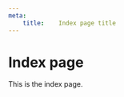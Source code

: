 ```yaml
---
meta:
    title:    Index page title 
---
```

Index page
=================================

This is the index page.
